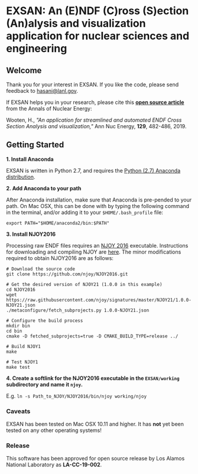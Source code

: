 # EXSAN: An (E)NDF (C)ross (S)ection (An)alysis and visualization application for nuclear sciences and engineering

## Welcome

Thank you for your interest in EXSAN. If you like the code, please send feedback to hasani@lanl.gov.

If EXSAN helps you in your research, please cite this [**open source article**](https://goo.gl/MPt6eY) from the Annals of Nuclear Energy:

Wooten, H., *"An application for streamlined and automated ENDF Cross Section Analysis and visualization,"* Ann Nuc Energy,     **129**, 482-486, 2019.


## Getting Started

**1. Install Anaconda**

EXSAN is written in Python 2.7, and requires the [Python (2.7) Anaconda distribution](https://www.anaconda.com/distribution/).  

**2. Add Anaconda to your path**

After Anaconda installation, make sure that Anaconda is pre-pended to your path. On Mac OSX, this can be done with by typing the following command in the terminal, and/or adding it to your `$HOME/.bash_profile` file:

`export PATH="$HOME/anaconda2/bin:$PATH"`

**3. Install NJOY2016**

Processing raw ENDF files requires an [NJOY 2016](https://www.njoy21.io/NJOY2016/) executable. Instructions for downloading and compiling NJOY are [here](http://www.njoy21.io/Build/index.html). The minor modifications required to obtain NJOY2016 are as follows:
```
# Download the source code
git clone https://github.com/njoy/NJOY2016.git

# Get the desired version of NJOY21 (1.0.0 in this example)
cd NJOY2016
wget https://raw.githubusercontent.com/njoy/signatures/master/NJOY21/1.0.0-NJOY21.json
./metaconfigure/fetch_subprojects.py 1.0.0-NJOY21.json

# Configure the build process
mkdir bin
cd bin
cmake -D fetched_subprojects=true -D CMAKE_BUILD_TYPE=release ../

# Build NJOY1
make

# Test NJOY1
make test
```

**4. Create a softlink for the NJOY2016 executable in the `EXSAN/working` subdirectory and name it `njoy`.**

E.g. `ln -s Path_to_NJOY/NJOY2016/bin/njoy working/njoy`

### Caveats
EXSAN has been tested on Mac OSX 10.11 and higher. It has **not** yet been tested on any other operating systems!

### Release
This software has been approved for open source release by Los Alamos National Laboratory as **LA-CC-19-002**.
